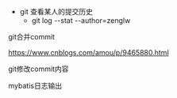 * git 查看某人的提交历史
  * git log --stat --author=zenglw



git合并commit

https://www.cnblogs.com/amou/p/9465880.html

git修改commit内容



mybatis日志输出
